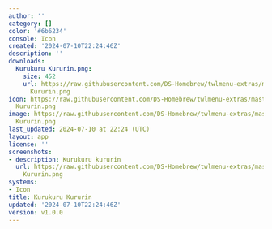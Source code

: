 ```yaml
---
author: ''
category: []
color: '#6b6234'
console: Icon
created: '2024-07-10T22:24:46Z'
description: ''
downloads:
  Kurukuru Kururin.png:
    size: 452
    url: https://raw.githubusercontent.com/DS-Homebrew/twlmenu-extras/master/_nds/TWiLightMenu/icons/Kurukuru
      Kururin.png
icon: https://raw.githubusercontent.com/DS-Homebrew/twlmenu-extras/master/_nds/TWiLightMenu/icons/Kurukuru
  Kururin.png
image: https://raw.githubusercontent.com/DS-Homebrew/twlmenu-extras/master/_nds/TWiLightMenu/icons/Kurukuru
  Kururin.png
last_updated: 2024-07-10 at 22:24 (UTC)
layout: app
license: ''
screenshots:
- description: Kurukuru kururin
  url: https://raw.githubusercontent.com/DS-Homebrew/twlmenu-extras/master/_nds/TWiLightMenu/icons/Kurukuru
    Kururin.png
systems:
- Icon
title: Kurukuru Kururin
updated: '2024-07-10T22:24:46Z'
version: v1.0.0
---
```

